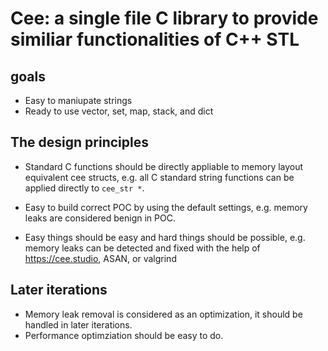 # Cee: a single file C library to provide similiar functionalities of C++ STL


## goals
*  Easy to maniupate strings 
*  Ready to use vector, set, map, stack, and dict


## The design principles

*  Standard C functions should be directly appliable to memory layout equivalent cee structs,
   e.g. all C standard string functions can be applied directly to `cee_str *`.
   
*  Easy to build correct POC by using the default settings,
   e.g. memory leaks are considered benign in POC.

*  Easy things should be easy and hard things should be possible,
   e.g. memory leaks can be detected and fixed with the help of
   https://cee.studio, ASAN, or valgrind


## Later iterations

* Memory leak removal is considered as an optimization, it should be
   handled in later iterations.
* Performance optimziation should be easy to do.
